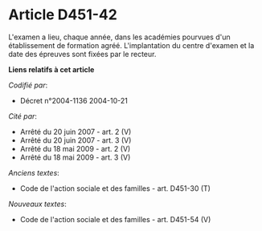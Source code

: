 # Article D451-42

L'examen a lieu, chaque année, dans les académies pourvues d'un établissement de formation agréé. L'implantation du centre
d'examen et la date des épreuves sont fixées par le recteur.

**Liens relatifs à cet article**

_Codifié par_:

  - Décret n°2004-1136 2004-10-21

_Cité par_:

  - Arrêté du 20 juin 2007 - art. 2 (V)
  - Arrêté du 20 juin 2007 - art. 3 (V)
  - Arrêté du 18 mai 2009 - art. 2 (V)
  - Arrêté du 18 mai 2009 - art. 3 (V)

_Anciens textes_:

  - Code de l'action sociale et des familles - art. D451-30 (T)

_Nouveaux textes_:

  - Code de l'action sociale et des familles - art. D451-54 (V)
